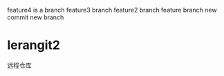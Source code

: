 feature4 is a  branch
feature3 branch
feature2 branch
feature branch
new commit
new branch
# lerangit2
远程仓库
